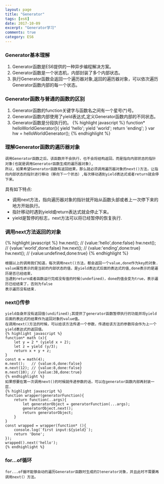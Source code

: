 ```yaml
---
layout: page
title: "Generator"
tags: [es6]
date: 2017-10-09
excerpt: "Generator学习"
comments: true
category: ES6
---
```

### Generator基本理解
1. Generator函数是ES6提供的一种异步编程解决方案。
2. Generator函数是一个状态机，内部封装了多个内部状态。
3. 执行Generator函数会返回一个遍历器对象,返回的遍历器对象，可以依次遍历Generator函数内部的每一个状态。

### Generator函数与普通的函数的区别
1. Generator函数的function关键字与函数名之间有一个星号(*)号。
2. Generator函数内部使用了yield表达式,定义Generator函数内部的不同状态。
3. Generator函数是分段执行的。
{% highlight javascript %}
    function* helloWorldGenerator(){
        yield 'hello';
        yield 'world';
        return 'ending';
    }
    var hw = helloWorldGenerator();
{% endhighlight %}

### 理解Generator函数的遍历器对象
    调用Generator函数之后，该函数并不会执行，也不会将结构返回，而是指向内部状态的指针对象(也就是调用Generator函数生成的遍历器对象),
    所以，如果希望Generator函数有返回结果，那么就必须调用遍历器对象的next()方法，让指向内部状态的指针进行移动（移向下一个状态）,每次移动遇到yield表达式或者return就会停下来。
具有如下特点:

- 调用next方法，指向遍历器对象的指针就开始从函数头部或者上一次停下来的地方开始执行。
- 指针移动时遇到yield或return表达式就会停止下来。
- yield是暂停的标志，next方法可以将已经暂停的恢复执行.

### 调用next方法返回的对象
{% highlight javascript %}
    hw.next();  // {value:'hello',done:false}
    hw.next();  // {value:'world',done:false}
    hw.next();  // {value:'ending',done:true}
    hw.next();  // {value:undefined,done:true}
{% endhighlight %}

    根据以上的调用我们知道，每次调用next()方法，都会返回一个value,done作为key的对象.
    value属性表示的是当前的内部状态的值，是yield表达式后面的表达式的值,done表示的是遍历是否已经结束，
    当遇到return或者函数运行完成没有值的时候(undefined)，done的值会变为true，表示遍历已经结束了，否则为false
    表示遍历没有结束.
    
### next()传参
    yield自身并没有返回值(undifined);其提供了generator函数暂停执行的功能并将yield后面的表达式的结果作为返回对象的value值。
    在调用next()方法的时候，可以给该方法传递一个参数，传递给该方法的参数将会作为上一个yield表达式的返回值。
    {% highlight javascript %}
    function* math (x){
        let y = 2 * (yield x + 2);
        let z = yield (y/3);
        return x + y + z;
    }
    const m = math(4);
    m.next();   // {value:6,done:false}
    m.next(12); // {value:8,done:false}
    m.next(10); // {value:38,done:true}
    {% endhighlight %}
    如果想要在第一次调用next()的时候就传递参数的话，可以在generator函数内部再封装一层.
    {% highlight javascript %}
    function wrapper(generatorFunction){
        return function(..args){
            let generatorObject = generatorFunction(...args);
            generatorObject.next();
            return generatorObject;
        }
    }
    const wrapped = wrapper(function* (){
        console.log(`first input:${yield}`);
        return 'Done';
    });
    wrapped().next('hello');
    {% endhighlight %}
    
### for...of循环
    for...of循环能够自动的遍历Generator函数时生成的Itenerator对象，并且此时不需要再调用next(）方法。
    
    

